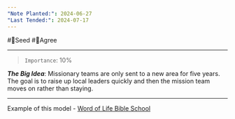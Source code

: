 ```yaml
---
"Note Planted:": 2024-06-27
"Last Tended:": 2024-07-17
---
```

#🌱Seed  #🙂Agree
****
> `Importance`: 10%
 
***The Big Idea***: Missionary teams are only sent to a new area for five years. The goal is to raise up local leaders quickly and then the mission team moves on rather than staying. 

****
Example of this model - [Word of Life Bible School](https://lobc.se/en/)